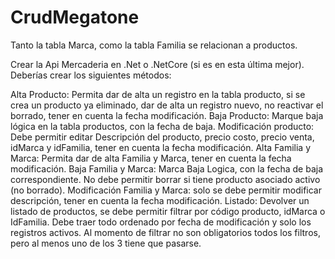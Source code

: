 # CrudMegatone
Tanto la tabla Marca, como la tabla Familia se relacionan a productos. 

Crear la Api Mercaderia en .Net o .NetCore (si es en esta última mejor). Deberías crear los siguientes métodos: 

Alta Producto: Permita dar de alta un registro en la tabla producto, si se crea un producto ya eliminado, dar de alta un registro nuevo, no reactivar el borrado, tener en cuenta la fecha modificación. 
Baja Producto: Marque baja lógica en la tabla productos, con la fecha de baja. 
Modificación producto: Debe permitir editar Descripción del producto, precio costo, precio venta, idMarca y idFamilia, tener en cuenta la fecha modificación. 
Alta Familia y Marca: Permita dar de alta Familia y Marca, tener en cuenta la fecha modificación. 
Baja Familia y Marca: Marca Baja Logica, con la fecha de baja correspondiente. No debe permitir borrar si tiene producto asociado activo (no borrado). 
Modificación Familia y Marca: solo se debe permitir modificar descripción, tener en cuenta la fecha modificación. 
Listado: Devolver un listado de productos, se debe permitir filtrar por código producto, idMarca o IdFamilia. Debe traer todo ordenado por fecha de modificación y solo los registros activos. Al momento de filtrar no son obligatorios todos los filtros, pero al menos uno de los 3 tiene que pasarse. 
